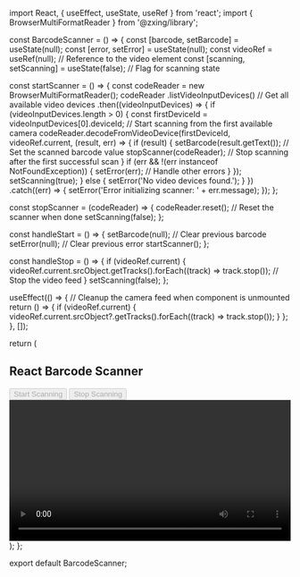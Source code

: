 import React, { useEffect, useState, useRef } from 'react';
import { BrowserMultiFormatReader } from '@zxing/library';

const BarcodeScanner = () => {
  const [barcode, setBarcode] = useState(null);
  const [error, setError] = useState(null);
  const videoRef = useRef(null);  // Reference to the video element
  const [scanning, setScanning] = useState(false);  // Flag for scanning state

  const startScanner = () => {
    const codeReader = new BrowserMultiFormatReader();
    codeReader
      .listVideoInputDevices()  // Get all available video devices
      .then((videoInputDevices) => {
        if (videoInputDevices.length > 0) {
          const firstDeviceId = videoInputDevices[0].deviceId;
          // Start scanning from the first available camera
          codeReader.decodeFromVideoDevice(firstDeviceId, videoRef.current, (result, err) => {
            if (result) {
              setBarcode(result.getText());  // Set the scanned barcode value
              stopScanner(codeReader);  // Stop scanning after the first successful scan
            }
            if (err && !(err instanceof NotFoundException)) {
              setError(err);  // Handle other errors
            }
          });
          setScanning(true);
        } else {
          setError('No video devices found.');
        }
      })
      .catch((err) => {
        setError('Error initializing scanner: ' + err.message);
      });
  };

  const stopScanner = (codeReader) => {
    codeReader.reset();  // Reset the scanner when done
    setScanning(false);
  };

  const handleStart = () => {
    setBarcode(null);  // Clear previous barcode
    setError(null);  // Clear previous error
    startScanner();
  };

  const handleStop = () => {
    if (videoRef.current) {
      videoRef.current.srcObject.getTracks().forEach((track) => track.stop());  // Stop the video feed
    }
    setScanning(false);
  };

  useEffect(() => {
    // Cleanup the camera feed when component is unmounted
    return () => {
      if (videoRef.current) {
        videoRef.current.srcObject?.getTracks().forEach((track) => track.stop());
      }
    };
  }, []);

  return (
    <div>
      <h2>React Barcode Scanner</h2>
      <div>
        <button onClick={handleStart} disabled={scanning}>Start Scanning</button>
        <button onClick={handleStop} disabled={!scanning}>Stop Scanning</button>
      </div>
      <video ref={videoRef} width="100%" height="auto" />
      <div>
        {barcode ? (
          <p>Scanned Barcode: {barcode}</p>
        ) : (
          <p>{error ? `Error: ${error.message}` : 'Scanning... Please hold the barcode in front of the camera.'}</p>
        )}
      </div>
    </div>
  );
};

export default BarcodeScanner;
